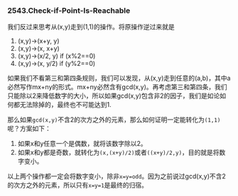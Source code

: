 ### 2543.Check-if-Point-Is-Reachable

我们反过来思考从(x,y)走到(1,1)的操作。将原操作逆过来就是
1. (x,y)->(x+y, y)
2. (x,y)->(x, x+y)
3. (x,y)->(x/2, y)  if (x%2==0)
4. (x,y)->(x, y/2)  if (y%2==0)

如果我们不看第三和第四条规则，我们可以发现，从(x,y)走到任意的(a,b)，其中a必然写作mx+ny的形式。mx+ny必然含有gcd(x,y)。再考虑第三和第四条，我们只能除以2来降低数字的大小，所以如果gcd(x,y)包含非2的因子，我们是如论如何都无法除掉的，最终也不可能达到1.

那么如果`gcd(x,y)`不含2的次方之外的元素，那么如何证明一定能转化为`(1,1)`呢？方案如下：
1. 如果x和y任意一个是偶数，就将该数字除以2。
2. 如果x和y都是奇数，就转化为`(x,(x+y)/2)`或者`((x+y)/2,y)`，目的就是将数字变小。

以上两个操作都一定会将数字变小，除非`x=y=odd`。因为之前说过gcd(x,y)不含2的次方之外的元素，所以只有`x=y=1`是最终的归宿。
